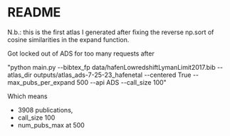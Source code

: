 # README

N.b.: this is the first atlas I generated after fixing the reverse np.sort of cosine similarities in the expand function.

Got locked out of ADS for too many requests after

"python main.py --bibtex_fp data/hafenLowredshiftLymanLimit2017.bib --atlas_dir outputs/atlas_ads-7-25-23_hafenetal --centered True --max_pubs_per_expand 500 --api ADS --call_size 100"

Which means

- 3908 publications, 
- call_size 100
- num_pubs_max at 500

